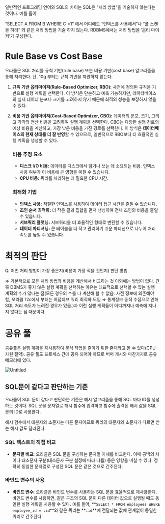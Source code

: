 일반적인 프로그래밍 언어와 SQL의 차이는 SQL은 “처리 방법”을 기술하지 않는다는 것이다.  예를 들어 

“SELECT A FROM B WHERE C =1” 에서 어디에도 “인덱스를 사용해서”나 “풀 스캔을 하라” 와 같은 처리 방법을 기술 하지 않는다. RDBMS에서는 처리 방법을 ‘옵티 마이저’가 구성한다.

# Rule Base vs Cost Base

오라클은 SQL 처리를 규칙 기반(rule base) 또는 비용 기반(cost base) 알고리즘을 통해 처리한다. 단, 10g 부터는 규칙 기반을 지원하지 않는다. 

1. **규칙 기반 옵티마이저(Rule-Based Optimizer, RBO):** 사전에 정의된 규칙을 기반으로 실행 계획을 선택한다. 이 방식은 단순하고 예측 가능하지만, 데이터베이스의 실제 데이터 분포나 크기를 고려하지 않기 때문에 최적의 성능을 보장하지 않을 수 있다.
2. **비용 기반 옵티마이저(Cost-Based Optimizer, CBO):** 데이터의 분포, 크기, 그리고 각각의 연산 비용을 고려하여 실행 계획을 선택한다. CBO는 다양한 실행 경로의 예상 비용을 계산하고, 가장 낮은 비용을 가진 경로를 선택한다. 이 방식은 **데이터베이스의 현재 상태를 더 잘 반영**할 수 있으므로, 일반적으로 RBO보다 더 효율적인 실행 계획을 생성할 수 있다.
    
    ### **비용 추정 요소**
    
    - **디스크 I/O 비용:** 데이터를 디스크에서 읽거나 쓰는 데 소요되는 비용. 인덱스 사용 여부가 이 비용에 큰 영향을 미칠 수 있습니다.
    - **CPU 비용:** 쿼리를 처리하는 데 필요한 CPU 시간.
    
    ### **최적화 기법**
    
    - **인덱스 사용:** 적절한 인덱스를 사용하여 데이터 접근 시간을 줄일 수 있습니다.
    - **조인 순서 최적화:** 더 작은 결과 집합을 먼저 생성하여 전체 조인의 비용을 줄일 수 있습니다.
    - **서브쿼리 플랫닝:** 서브쿼리를 더 효율적인 형태로 변환할 수 있습니다.
    - **데이터 파티셔닝:** 큰 테이블을 더 작고 관리하기 쉬운 파티션으로 나누어 처리 속도를 높일 수 있습니다.

# 최적의 판단

Q. 어떤 처리 방법이 가장 좋은지(비용이 가장 적을 것인지) 판단 방법

⇒ 기본적으로 모든 처리 방법의 비용을 계산해서 비교하는 것 이외에는 방법이 없다. 간혹 DBMS가 좋지 않은 실행 계획을 선택하는 이유는 대표적으로 선택할 수 있는 실행 계획의 수가 많다는 점(모든 경우의 수를 다 계산해 볼 수 없음. 사전 정보에 의존해야 함, 오라클 12c에서 부터는 어댑티브 쿼리 최적화 도입 ⇒ 통계정보 동적 수집으로 인해 SQL 처리 속도가 느려진 경우가 있음.)과 이런 실행 계획들이 어디까지나 예측에 지나지 않다는 점 때문이다. 

# 공유 풀

공유풀은 실행 계획을 재사용하여 분석 작업을 줄이기 위한 존재라고 볼 수 있다(CPU 자원 절약).  공유 풀도 프로세스 간에 공유 되어야 하므로 버퍼 캐시와 마찬가지로 공유 메모리에 있다.

![Untitled](https://prod-files-secure.s3.us-west-2.amazonaws.com/030f77a9-1ce1-4917-b029-3a1399122001/f8b587f4-21e5-4a58-9bf8-8870b4be5e25/Untitled.png)

## SQL문이 같다고 판단하는 기준

오라클이 SQL 문이 같다고 판단하는 기준은 해시 알고리즘을 통해 SQL 마다 ID를 생성하는 것이다. SQL 문을 문자열로 해시 함수에 입력하고 함수에 출력된 해시 값을 SQL 문의 ID로 사용한다. 

해시 함수에서 대분자와 소문자는 다른 문자이므로 쿼리의 대문자와 소문자가 다르면 받는 해시 값도 달라진다. 

### **SQL 텍스트의 직접 비교**

- **문자열 비교:** 오라클은 SQL 문을 구성하는 문자열 자체를 비교한다. 이때 공백의 차이나 대소문자 구분(대소문자 구분 설정에 따라 다름) 등은 영향을 미칠 수 있다. 정확히 동일한 문자열로 구성된 SQL 문은 같은 것으로 간주된다.

### **바인드 변수의 사용**

- **바인드 변수:** 오라클은 바인드 변수를 사용하는 SQL 문을 효율적으로 재사용한다. 바인드 변수를 사용하면, 같은 구조의 SQL 문이 다른 데이터 값으로 실행될 때도 동일한 실행 계획을 사용할 수 있다. 예를 들어, **`SELECT * FROM employees WHERE employee_id = :id`**와 같은 쿼리는 **`:id`**에 전달되는 값에 관계없이 동일한 쿼리로 간주된다.
